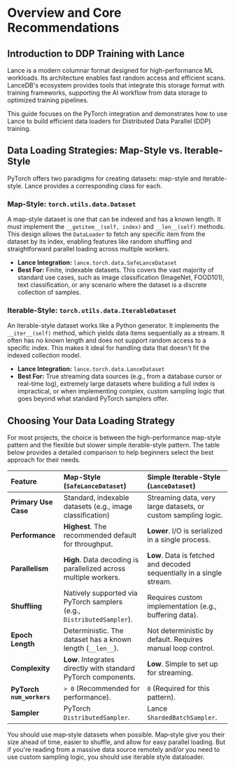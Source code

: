 # Overview and Core Recommendations

## Introduction to DDP Training with Lance


Lance is a modern columnar format designed for high-performance ML workloads. Its architecture enables fast random access and efficient scans. LanceDB's ecosystem provides tools that integrate this storage format with training frameworks, supporting the AI workflow from data storage to optimized training pipelines. 

This guide focuses on the PyTorch integration and demonstrates how to use Lance to build efficient data loaders for Distributed Data Parallel (DDP) training.

## Data Loading Strategies: Map-Style vs. Iterable-Style

PyTorch offers two paradigms for creating datasets: map-style and iterable-style. Lance provides a corresponding class for each.

### Map-Style: `torch.utils.data.Dataset`
A map-style dataset is one that can be indexed and has a known length. It must implement the `__getitem__(self, index)` and `__len__(self)` methods. This design allows the `DataLoader` to fetch any specific item from the dataset by its index, enabling features like random shuffling and straightforward parallel loading across multiple workers. 

*   **Lance Integration:** `lance.torch.data.SafeLanceDataset`
*   **Best For:** Finite, indexable datasets. This covers the vast majority of standard use cases, such as image classification (ImageNet, FOOD101), text classification, or any scenario where the dataset is a discrete collection of samples.

### Iterable-Style: `torch.utils.data.IterableDataset`
An iterable-style dataset works like a Python generator. It implements the `__iter__(self)` method, which yields data items sequentially as a stream. It often has no known length and does not support random access to a specific index. This makes it ideal for handling data that doesn't fit the indexed collection model.

*   **Lance Integration:** `lance.torch.data.LanceDataset`
*   **Best For:** True streaming data sources (e.g., from a database cursor or real-time log), extremely large datasets where building a full index is impractical, or when implementing complex, custom sampling logic that goes beyond what standard PyTorch samplers offer. 

## Choosing Your Data Loading Strategy

For most projects, the choice is between the high-performance map-style pattern and the flexible but slower simple iterable-style pattern. The table below provides a detailed comparison to help beginners select the best approach for their needs.

| Feature | Map-Style (`SafeLanceDataset`) | Simple Iterable-Style (`LanceDataset`) |
| :--- | :--- | :--- |
| **Primary Use Case** | Standard, indexable datasets (e.g., image classification) | Streaming data, very large datasets, or custom sampling logic. |
| **Performance** | **Highest**. The recommended default for throughput. | **Lower**. I/O is serialized in a single process. |
| **Parallelism** | **High**. Data decoding is parallelized across multiple workers. | **Low**. Data is fetched and decoded sequentially in a single stream. |
| **Shuffling** | Natively supported via PyTorch samplers (e.g., `DistributedSampler`).  | Requires custom implementation (e.g., buffering data). |
| **Epoch Length** | Deterministic. The dataset has a known length (`__len__`).  | Not deterministic by default. Requires manual loop control. |
| **Complexity** | **Low**. Integrates directly with standard PyTorch components. | **Low**. Simple to set up for streaming. |
| **PyTorch `num_workers`** | `> 0` (Recommended for performance). | `0` (Required for this pattern). |
| **Sampler** | PyTorch `DistributedSampler`. | Lance `ShardedBatchSampler`.  |

You should use map‑style datasets when possible. Map‑style give you their size ahead of time, easier to shuffle, and allow for easy parallel loading. But if you're reading from a massive data source remotely and/or you need to use custom sampling logic, you should use iterable style dataloader.